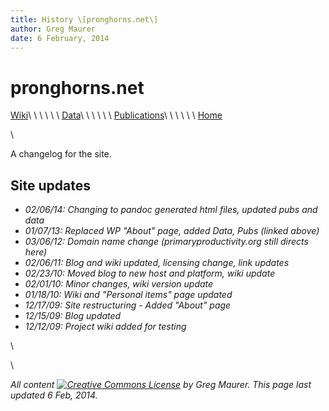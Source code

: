 ```yaml
---
title: History \[pronghorns.net\]
author: Greg Maurer
date: 6 February, 2014
---
```


pronghorns.net
==============

<div id="banner"></div>

[Wiki](http://greg.pronghorns.net/wiki)\ \ \ \ \ \ 
[Data](http://greg.pronghorns.net/data.html)\ \ \ \ \ \ 
[Publications](http://greg.pronghorns.net/publications.html)\ \ \ \ \ \ 
[Home](http://greg.pronghorns.net/index.html)

\

A changelog for the site.

## Site updates


-   *02/06/14: Changing to pandoc generated html files, updated pubs and data*
-   *01/07/13: Replaced WP "About" page, added Data, Pubs (linked
    above)*
-   *03/06/12: Domain name change (primaryproductivity.org still directs
    here)*
-   *02/06/11: Blog and wiki updated, licensing change, link updates*
-   *02/23/10: Moved blog to new host and platform, wiki update*
-   *02/01/10: Minor changes, wiki version update*
-   *01/18/10: Wiki and "Personal items" page updated*
-   *12/17/09: Site restructuring - Added "About" page*
-   *12/15/09: Blog updated*
-   *12/12/09: Project wiki added for testing*

\

\

*All content [![Creative Commons
License](http://i.creativecommons.org/l/by-sa/3.0/80x15.png)](http://creativecommons.org/licenses/by-sa/3.0/) by Greg Maurer. This page last updated 6 Feb, 2014.*
